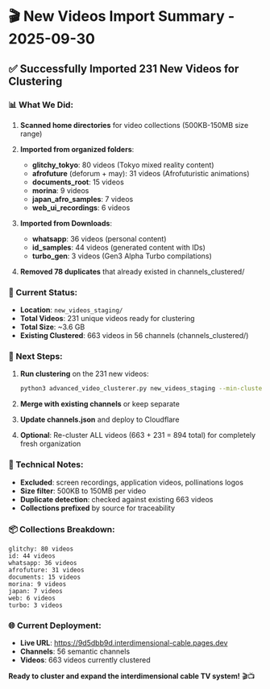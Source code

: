 # 🎬 New Videos Import Summary - 2025-09-30

## ✅ Successfully Imported 231 New Videos for Clustering

### 📊 What We Did:
1. **Scanned home directories** for video collections (500KB-150MB size range)
2. **Imported from organized folders**:
   - **glitchy_tokyo**: 80 videos (Tokyo mixed reality content)
   - **afrofuture** (deforum + may): 31 videos (Afrofuturistic animations)
   - **documents_root**: 15 videos
   - **morina**: 9 videos
   - **japan_afro_samples**: 7 videos
   - **web_ui_recordings**: 6 videos

3. **Imported from Downloads**:
   - **whatsapp**: 36 videos (personal content)
   - **id_samples**: 44 videos (generated content with IDs)
   - **turbo_gen**: 3 videos (Gen3 Alpha Turbo compilations)

4. **Removed 78 duplicates** that already existed in channels_clustered/

### 📁 Current Status:
- **Location**: `new_videos_staging/`
- **Total Videos**: 231 unique videos ready for clustering
- **Total Size**: ~3.6 GB
- **Existing Clustered**: 663 videos in 56 channels (channels_clustered/)

### 🎯 Next Steps:
1. **Run clustering** on the 231 new videos:
   ```bash
   python3 advanced_video_clusterer.py new_videos_staging --min-cluster-size 7 --output-dir channels_clustered_new
   ```

2. **Merge with existing channels** or keep separate

3. **Update channels.json** and deploy to Cloudflare

4. **Optional**: Re-cluster ALL videos (663 + 231 = 894 total) for completely fresh organization

### 🔧 Technical Notes:
- **Excluded**: screen recordings, application videos, pollinations logos
- **Size filter**: 500KB to 150MB per video
- **Duplicate detection**: checked against existing 663 videos
- **Collections prefixed** by source for traceability

### 📦 Collections Breakdown:
```
glitchy: 80 videos
id: 44 videos  
whatsapp: 36 videos
afrofuture: 31 videos
documents: 15 videos
morina: 9 videos
japan: 7 videos
web: 6 videos
turbo: 3 videos
```

### 🌐 Current Deployment:
- **Live URL**: https://9d5dbb9d.interdimensional-cable.pages.dev
- **Channels**: 56 semantic channels
- **Videos**: 663 videos currently clustered

**Ready to cluster and expand the interdimensional cable TV system!** 🎬📺
